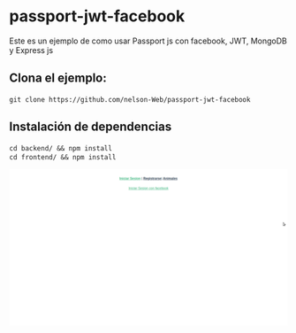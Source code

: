 # passport-jwt-facebook
Este es un ejemplo de como usar Passport js con facebook, JWT, MongoDB y Express js 

## Clona el ejemplo:

```
git clone https://github.com/nelson-Web/passport-jwt-facebook
```

## Instalación de dependencias

```
cd backend/ && npm install
cd frontend/ && npm install
```
![captura](captura.png)
